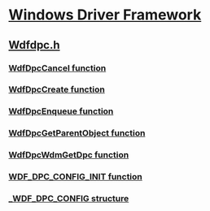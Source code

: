 # [Windows Driver Framework](../_wdf/index.md)
## [Wdfdpc.h](index.md)
### [WdfDpcCancel function](../wdfdpc/nf-wdfdpc-wdfdpccancel.md)
### [WdfDpcCreate function](../wdfdpc/nf-wdfdpc-wdfdpccreate.md)
### [WdfDpcEnqueue function](../wdfdpc/nf-wdfdpc-wdfdpcenqueue.md)
### [WdfDpcGetParentObject function](../wdfdpc/nf-wdfdpc-wdfdpcgetparentobject.md)
### [WdfDpcWdmGetDpc function](../wdfdpc/nf-wdfdpc-wdfdpcwdmgetdpc.md)
### [WDF_DPC_CONFIG_INIT function](../wdfdpc/nf-wdfdpc-wdf_dpc_config_init.md)
### [_WDF_DPC_CONFIG structure](../wdfdpc/ns-wdfdpc-_wdf_dpc_config.md)
